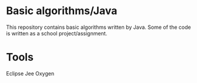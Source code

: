 # Basic algorithms/Java

This repository contains basic algorithms written by Java.
Some of the code is written as a school project/assignment.

# Tools

Eclipse Jee Oxygen


